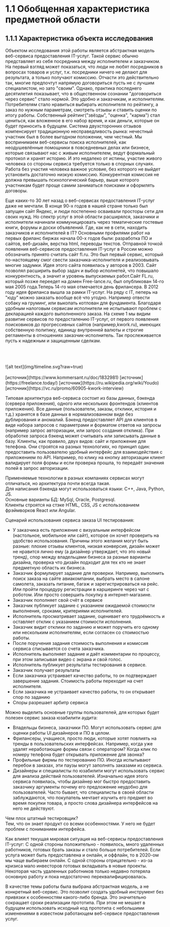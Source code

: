 # 1.1 Обобщенная характеристика предметной области
## 1.1.1 Характеристика объекта исследования

Объектом исследования этой работы является абстрактная модель веб-сервиса предоставления IT-услуг.
Такой сервис обычно представляет из себя посредника между исполнителем и заказчиком.
На первый взгляд может показаться, что люди не любят посредников в вопросах товаров и услуг, т.к. посредники ничего не делают для результата, а только получают комиссию. Отчасти это действительно так, многие предпочтут напрямую договориться пусть не с лучшим специалистом, но зато "своим".
Однако, практика последнего десятилетия показывает, что в общественном сознании "договориться через сервис" стало нормой. Это удобно и заказчикам, и исполнителям.
Потребителям стало нравиться выбирать исполнителя по рейтингу, а заказ по нужным параметрам, смотреть отзывы и ставить оценки по итогу работы. Собственный рейтинг("звёзды", "оценка", "карма") стал цениться, как вложенное в его набор время, и как деньги, которые он будет приносить в будущем.
Система двухсторонних отзывов компенсирует традиционную несправедливость рынка: нечестный участник был в более выгодном положении, чем честный.
Мы воспринимаем веб-сервисы поиска исполнителей, как неодушевлённые помощники в повседневных делах или бизнесе, которые связывают нас с живым исполнителем, ведут формальный протокол и хранят историю. И это недалеко от истины, участие живого человека со стороны сервиса требуется только в спорных случаях.
Работа без участия человека важное условие, без которого не выйдет установить достаточно низкую комиссию.
Конкурентная комиссия не должна превышать психологический барьер, выше которого участникам будет проще самим заниматься поисками и оформлять договоры.


Еще каких-то 30 лет назад о веб-сервисах предоставления IT-услуг даже не мечтали. В конце 90-х годов в нашей стране только был запущен сайт Яндекс, и люди постепенно осваивали просторы сети для своих нужд. Но спектр услуг в этой области расширялся, заказчики и исполнители начинали коммуницировать через тематические гостевые книги, форумы и доски объявлений. Где, как не в сети, находить заказчиков и исполнителей в IT? Основными профилями работ на первых фриланс биржах начала 00-х годов были: разработка ПО и сайтов, веб-дизайн, верстка html, переводы текстов. Отправной точкой появления веб-сервисов предоставления IT-услуг в России можно обозначить принято считать сайт fl.ru. Это был первый сервис, который по-настоящему смог свести заказчика-исполнителя и реализовывать многие задумки. Идея этого сайта появилась у авторов в 2003. Сайт позволял расширить выбор задач и выбор исполнетей, что повышало конкурентность, а значит и уровень выпускаемых работ.Сайт FL.ru, который позже переедет на домен Free-lance.ru, был опубликован 14-го мая 2005 года.Теперь 14-го мая отмечается день фрилансера.
В 2012 году идея фриланса вышла за рамки IT-услуг. На ряду с IT, nеперь на "юду" можно заказать вообще всё что угодно. Например отвести собаку на груминг, или выкопать котлован для фундамента. Благодаря удобным налоговым сервисам исполнители не испытывают проблем с декларацией каждого выполненного заказа. На схеме 1 мы видим развитие сервисов по предосталению IT-услуг, от первого появления поисковиков до прогрессивных сайтов (например,kwork.ru), имеющих собственную политику, единицу внутренней валюты и строгие регламенты в отношениях заказчик-исполнитель. Так прослеживается пусть к надежным и защищенным сделкам.

<br/> 
<br/> 
<br/> 
![alt text](img/timeline.svg?raw=true)
<br/> 
<br/>  
[источник](https://www.kommersant.ru/doc/1832981)
[источник](https://freelance.today/)
[источник](https://ru.wikipedia.org/wiki/Youdo)
[источник](https://vc.ru/promo/60905-kwork-interview)

Типовая архитектура веб-сервиса состоит из базы данных, бэкенда (сервера приложения), одного или нескольких фронтендов (клиентов приложения). Все данные (пользователи, заказы, отклики, история и т.д.) хранятся в базе данных в нормализованном виде без дублирования и аномалий. Бэкенд предоставляет API для клиентов в виде набора запросов с параметрами и форматом ответов на запросы (например запрос авторизации, или запрос создания отклика). При обработке запроса бэкенд может считывать или записывать данные в базу. Клиенты, как правило, двух видов: сайт и приложение для телефона. Они строятся на разных технологиях, но принцип один: предоставить пользователю удобный интерфейс для взаимодействия с приложением по API. Например, по клику на кнопку авторизации клиент валидирует поля формы и если проверка прошла, то передаёт значения полей в запрос авторизации.

Применяемые технологии в разных компаниях сервисах могут отличаться, но архитектура почти всегда такая.  
Для написания бэкенда могут использоваться языки: C++, Java, Python, JS.  
Основные варианты БД: MySql, Oracle, Postgresql.  
Клиенты строятся на стэке HTML, CSS, JS с использованием фрэймворков React или Angular.  

Сценарий использования сервиса заказа UI тестирования:  
* У заказчика есть приложение с визуальным интерфейсом (настольное, мобильное или сайт), которое он хочет проверить на удобство использования. Причины этого желания могут быть разные: плохие отзывы клиентов, низкая конверсия, дизайн может не нравится лично ему (а дизайнер утверждает, что это новый тренд), спор между владельцами бизнеса за разные варианты дизайна, проверка что дизайн подходит для тех кто не знает предметную область их бизнеса.
* Заказчик формулирует задание для проверки. Например, выполнить поиск заказа на сайте авиакомпании, выбрать место в салоне самолета, заказать питание, багаж и зарегистрироваться на рейс. Или пройти процедуру регистрации в каршеринге через чат с роботом. Или просто совершить покупку в интернет-магазине.
* Заказчик пополняет свой счёт в сервисе
* Заказчик публикует задание с указанием ожидаемой стоимости выполнения, сроками, критериями исполнителей.
* Исполнитель просматривает задание, оценивает его трудоёмкость и оставляет отклик с указанием стоимости исполнения.
* Заказчик видит отклики по заданию и может поручить его одному или нескольким исполнителям, если согласен со стоимостью работы.
* После поручения задания стоимость выполнения и комиссия сервиса списывается со счета заказчика.
* Исполнитель выполняет задание и даёт комментарии по процессу, при этом записывая видео с экрана и свой голос.
* Исполнитель публикует результаты тестирования в сервисе.
* Заказчик получает результаты
* Если заказчика устраивает качество работы, то он подтверждает завершение задания. Стоимость работы переходит на счет исполнителя.
* Если заказчика не устраивает качество работы, то он открывает спор по заданию
* Споры разрешает арбитр сервиса

Можно выделить основные группы пользователей, для которых будет полезен сервис заказа юзабилити аудита:  
* Владельцы бизнеса, заказчики ПО. Могут использовать сервис для оценки работы UI дизайнеров и ПО в целом.
* Фрилансеры, учащиеся, просто люди, которые хотят повлиять на тренды в пользовательских интерфейсах. Например, когда уже удалят неработающие формы связи с оператором? Когда клик по номеру телефона будет открывать приложение для звонка?
* Профильные фирмы по тестированию ПО. Иногда испытывают перебои в заказах, эти паузы могут заполнять заказами из сервиса.
* Дизайнеры и специалисты по юзабилити могут использовать сервис для анализа действий пользователей. Изначально идея этого сервиса появилась, чтобы дизайнер мог быстро предоставить заказчику аргументы почему его предложение неудобно для пользователей. Часто бывает, что специалисты в своей области заблуждаются, что покупатель мечтает изучить его предмет во время покупки товара, а просто слова дизайнера интерфейсов на него не действуют.

Чем плох штатный тестировщик?  
Тем, что он знает продукт со всеми особенностями. У него не будет проблем с пониманием интерфейса.  

Как влияет текущая мировая ситуация на веб-сервисы предоставления IT-услуг:
С одной стороны положительно - появилось, много удаленных работников, готовых брать заказы и стало больше потребителей. Если услуга может быть предоставлена и онлайн, и оффлайн, то в 2020-ом мы чаще выбираем онлайн.
С одной стороны отрицательно - из-за кризиса мало инвесторов готовых вкладывать в новые проекты. Некоторая часть удаленных работников только недавно потеряла основную работу и пока недостаточно переквалифицировалась.

В качестве темы работы была выбрана абстрактная модель, а не конкретный веб-сервис. Это позволит создать удобный инструмент без привязки к особенностям какого-либо бренда. Это значительно сокращает сроки реализации прототипа. При этом не мешает в будущем использовать исходный код прототипа с небольшими изменениями в известном работающем веб-сервисе предоставления услуг.



